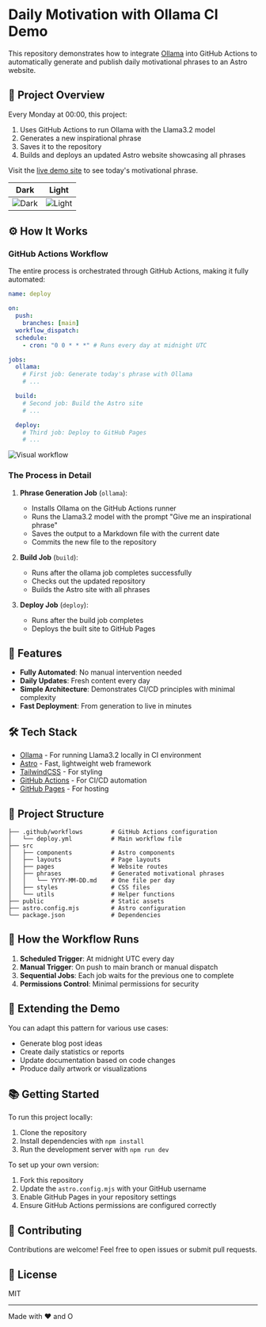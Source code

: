 # Daily Motivation with Ollama CI Demo

This repository demonstrates how to integrate [Ollama](https://ollama.com/) into GitHub Actions to automatically generate and publish daily motivational phrases to an Astro website.

## 🌟 Project Overview

Every Monday at 00:00, this project:

1. Uses GitHub Actions to run Ollama with the Llama3.2 model
2. Generates a new inspirational phrase
3. Saves it to the repository
4. Builds and deploys an updated Astro website showcasing all phrases

Visit the [live demo site](https://emasuriano.github.io/ollama-ci-demo) to see today's motivational phrase.

| Dark                                                                                     | Light                                                                                     |
| ---------------------------------------------------------------------------------------- | ----------------------------------------------------------------------------------------- |
| ![Dark](https://github.com/user-attachments/assets/07323868-7446-47ef-a627-c90426e79e9c) | ![Light](https://github.com/user-attachments/assets/6e258cdd-4b4f-497d-a925-17f3b1a062bc) |

## ⚙️ How It Works

### GitHub Actions Workflow

The entire process is orchestrated through GitHub Actions, making it fully automated:

```yml
name: deploy

on:
  push:
    branches: [main]
  workflow_dispatch:
  schedule:
    - cron: "0 0 * * *" # Runs every day at midnight UTC

jobs:
  ollama:
    # First job: Generate today's phrase with Ollama
    # ...

  build:
    # Second job: Build the Astro site
    # ...

  deploy:
    # Third job: Deploy to GitHub Pages
    # ...
```

![Visual workflow](https://github.com/user-attachments/assets/5ebba5fe-4a77-4375-8a43-b5946dab0475)

### The Process in Detail

1. **Phrase Generation Job** (`ollama`):

   - Installs Ollama on the GitHub Actions runner
   - Runs the Llama3.2 model with the prompt "Give me an inspirational phrase"
   - Saves the output to a Markdown file with the current date
   - Commits the new file to the repository

2. **Build Job** (`build`):

   - Runs after the ollama job completes successfully
   - Checks out the updated repository
   - Builds the Astro site with all phrases

3. **Deploy Job** (`deploy`):
   - Runs after the build job completes
   - Deploys the built site to GitHub Pages

## 🚀 Features

- **Fully Automated**: No manual intervention needed
- **Daily Updates**: Fresh content every day
- **Simple Architecture**: Demonstrates CI/CD principles with minimal complexity
- **Fast Deployment**: From generation to live in minutes

## 🛠️ Tech Stack

- [Ollama](https://ollama.com/) - For running Llama3.2 locally in CI environment
- [Astro](https://astro.build/) - Fast, lightweight web framework
- [TailwindCSS](https://tailwindcss.com/) - For styling
- [GitHub Actions](https://github.com/features/actions) - For CI/CD automation
- [GitHub Pages](https://pages.github.com/) - For hosting

## 📁 Project Structure

```
├── .github/workflows        # GitHub Actions configuration
│   └── deploy.yml           # Main workflow file
├── src
│   ├── components           # Astro components
│   ├── layouts              # Page layouts
│   ├── pages                # Website routes
│   ├── phrases              # Generated motivational phrases
│   │   └── YYYY-MM-DD.md    # One file per day
│   ├── styles               # CSS files
│   └── utils                # Helper functions
├── public                   # Static assets
├── astro.config.mjs         # Astro configuration
└── package.json             # Dependencies
```

## 🔄 How the Workflow Runs

1. **Scheduled Trigger**: At midnight UTC every day
2. **Manual Trigger**: On push to main branch or manual dispatch
3. **Sequential Jobs**: Each job waits for the previous one to complete
4. **Permissions Control**: Minimal permissions for security

## 🧩 Extending the Demo

You can adapt this pattern for various use cases:

- Generate blog post ideas
- Create daily statistics or reports
- Update documentation based on code changes
- Produce daily artwork or visualizations

## 📚 Getting Started

To run this project locally:

1. Clone the repository
2. Install dependencies with `npm install`
3. Run the development server with `npm run dev`

To set up your own version:

1. Fork this repository
2. Update the `astro.config.mjs` with your GitHub username
3. Enable GitHub Pages in your repository settings
4. Ensure GitHub Actions permissions are configured correctly

## 🤝 Contributing

Contributions are welcome! Feel free to open issues or submit pull requests.

## 📝 License

MIT

---

Made with ❤️ and O
